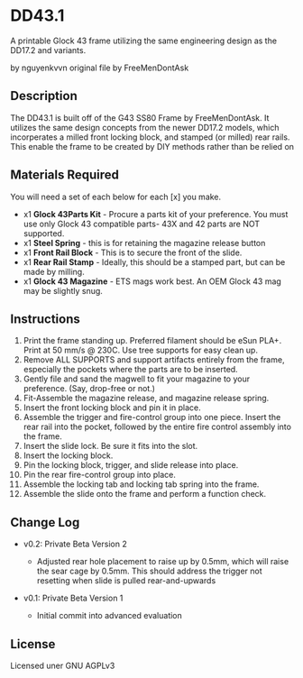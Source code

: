 # DD43.1
A printable Glock 43 frame utilizing the same engineering design as the DD17.2 and variants.

by nguyenkvvn
original file by FreeMenDontAsk

## Description
The DD43.1 is built off of the G43 SS80 Frame by FreeMenDontAsk. It utilizes the same design concepts from the newer DD17.2 models, which incorperates a milled front locking block, and stamped (or milled) rear rails. This enable the frame to be created by DIY methods rather than be relied on 

## Materials Required
You will need a set of each below for each [x] you make.
- x1 **Glock 43Parts Kit** - Procure a parts kit of your preference. You must use only Glock 43 compatible parts- 43X and 42 parts are NOT supported.
- x1 **Steel Spring** - this is for retaining the magazine release button
- x1 **Front Rail Block** - This is to secure the front of the slide.
- x1 **Rear Rail Stamp** - Ideally, this should be a stamped part, but can be made by milling.
- x1 **Glock 43 Magazine** - ETS mags work best. An OEM Glock 43 mag may be slightly snug.

## Instructions
1. Print the frame standing up. Preferred filament should be eSun PLA+. Print at 50 mm/s @ 230C. Use tree supports for easy clean up.
2. Remove ALL SUPPORTS and support artifacts entirely from the frame, especially the pockets where the parts are to be inserted.
3. Gently file and sand the magwell to fit your magazine to your preference. (Say, drop-free or not.)
4. Fit-Assemble the magazine release, and magazine release spring.
5. Insert the front locking block and pin it in place.
6. Assemble the trigger and fire-control group into one piece. Insert the rear rail into the pocket, followed by the entire fire control assembly into the frame.
7. Insert the slide lock. Be sure it fits into the slot.
8. Insert the locking block.
9. Pin the locking block, trigger, and slide release into place.
10. Pin the rear fire-control group into place.
11. Assemble the locking tab and locking tab spring into the frame.
12. Assemble the slide onto the frame and perform a function check.

## Change Log

- v0.2: Private Beta Version 2
    * Adjusted rear hole placement to raise up by 0.5mm, which will raise the sear cage by 0.5mm. This should address the trigger not resetting when slide is pulled rear-and-upwards

- v0.1: Private Beta Version 1
    * Initial commit into advanced evaluation

## License
Licensed uner GNU AGPLv3
